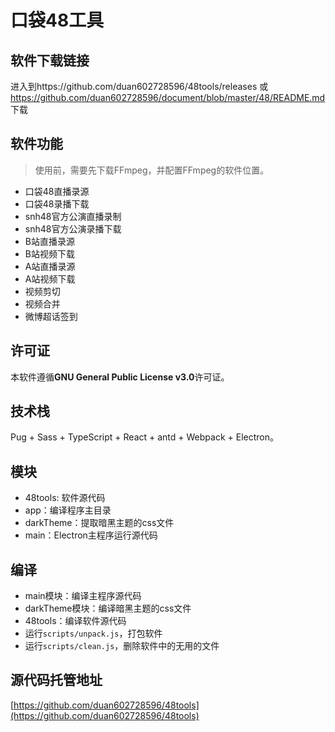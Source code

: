 # 口袋48工具

## 软件下载链接
进入到https://github.com/duan602728596/48tools/releases 或 https://github.com/duan602728596/document/blob/master/48/README.md 下载

## 软件功能

> 使用前，需要先下载FFmpeg，并配置FFmpeg的软件位置。

* 口袋48直播录源
* 口袋48录播下载
* snh48官方公演直播录制
* snh48官方公演录播下载
* B站直播录源
* B站视频下载
* A站直播录源
* A站视频下载
* 视频剪切
* 视频合并
* 微博超话签到

## 许可证
本软件遵循**GNU General Public License v3.0**许可证。

## 技术栈
Pug + Sass + TypeScript + React + antd + Webpack + Electron。

## 模块
* 48tools: 软件源代码
* app：编译程序主目录
* darkTheme：提取暗黑主题的css文件
* main：Electron主程序运行源代码

## 编译
* main模块：编译主程序源代码
* darkTheme模块：编译暗黑主题的css文件
* 48tools：编译软件源代码
* 运行`scripts/unpack.js`，打包软件
* 运行`scripts/clean.js`，删除软件中的无用的文件

## 源代码托管地址
[https://github.com/duan602728596/48tools](https://github.com/duan602728596/48tools)